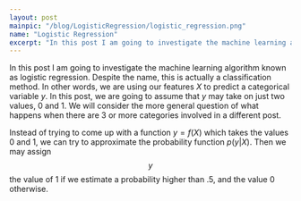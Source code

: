```yaml
---
layout: post
mainpic: "/blog/LogisticRegression/logistic_regression.png"
name: "Logistic Regression"
excerpt: "In this post I am going to investigate the machine learning algorithm known as logistic regression. Despite the name, this is actually a classification method."
---
```

In this post I am going to investigate the machine learning algorithm known as logistic regression. Despite the name, this is actually a classification method. In other words, we are using our features $X$ to predict a categorical variable $y$. In this post, we are going to assume that $y$ may take on just two values, 0 and 1. We will consider the more general question of what happens when there are 3 or more categories involved in a different post.

Instead of trying to come up with a function $y = f(X)$ which takes the values 0 and 1, we can try to approximate the probability function $p(y|X)$. Then we may assign $$y$$ the value of 1 if we estimate a probability higher than .5, and the value 0 otherwise.
